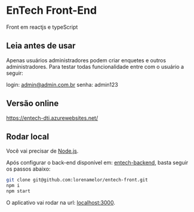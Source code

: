 # EnTech Front-End

Front em reactjs e typeScript

## Leia antes de usar

Apenas usuários administradores podem criar enquetes e outros administradores.
Para testar todas funcionalidade entre com o usuário a seguir:

login: admin@admin.com.br
senha: admin123

## Versão online

https://entech-dti.azurewebsites.net/

## Rodar local 

Você vai precisar de [Node.js](http://nodejs.org/).

Após configurar o back-end disponível em: [entech-backend](https://github.com/LucasASantos/DTI.EnTech), basta seguir os passos abaixo: 
```sh
git clone git@github.com:lorenamelor/entech-front.git
npm i
npm start
```

O aplicativo vai rodar na url: [localhost:3000](http://localhost:3000/).

